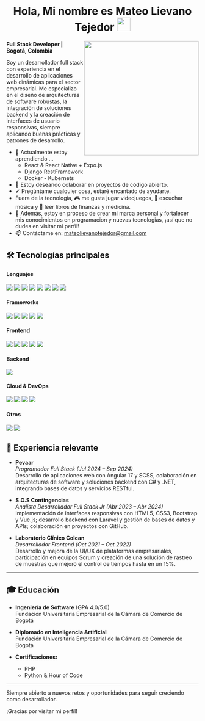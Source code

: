 <h1 align="center"><b>Hola, Mi nombre es Mateo Lievano Tejedor </b><img src="https://media.giphy.com/media/hvRJCLFzcasrR4ia7z/giphy.gif" width="35"></h1>
<!--  -->
<img align="right" width=300px alt="" src="" />

**Full Stack Developer | Bogotá, Colombia**

Soy un desarrollador full stack con experiencia en el desarrollo de aplicaciones web dinámicas para el sector empresarial. Me especializo en el diseño de arquitecturas de software robustas, la integración de soluciones backend y la creación de interfaces de usuario responsivas, siempre aplicando buenas prácticas y patrones de desarrollo.

- 🌱 Actualmente estoy aprendiendo ...
  - React & React Native + Expo.js
  - Django RestFramework
  - Docker - Kubernets
- 🤝 Estoy deseando colaborar en proyectos de código abierto.
- ✔ Pregúntame cualquier cosa, estaré encantado de ayudarte.<br>
- Fuera de la tecnología, 🎮 me gusta jugar videojuegos, 🎵 escuchar música y 📖 leer libros de finanzas y medicina.
- 👾 Además, estoy en proceso de crear mi marca personal y fortalecer mis conocimientos en programacion y nuevas tecnologias, ¡así que no dudes en visitar mi perfil!
- 📫 Contáctame en: <a href="mateolievanotejedor@gmail.com">mateolievanotejedor@gmail.com</a>

## 🛠️ Tecnologías principales

<h4>Lenguajes</h4>
<span>
  <img src="https://img.shields.io/badge/JavaScript-F7DF1E?style=for-the-badge&logo=javascript&logoColor=black">
  <img src="https://img.shields.io/badge/python-3670A0?style=for-the-badge&logo=python&logoColor=ffdd54">
  <img src="https://img.shields.io/badge/php-%23777BB4.svg?style=for-the-badge&logo=php&logoColor=white">
  <img src="https://img.shields.io/badge/c%23-%23239120.svg?style=for-the-badge&logo=csharp&logoColor=white">
  <img src="https://img.shields.io/badge/mysql-4479A1.svg?style=for-the-badge&logo=mysql&logoColor=white">
  <img src="https://img.shields.io/badge/postgres-%23316192.svg?style=for-the-badge&logo=postgresql&logoColor=white">
  <img src="https://img.shields.io/badge/sqlite-%2307405e.svg?style=for-the-badge&logo=sqlite&logoColor=white">
  <img src="https://img.shields.io/badge/redis-%23DD0031.svg?style=for-the-badge&logo=redis&logoColor=white">
</span>

<h4>Frameworks</h4>
<span>
  <img src="https://img.shields.io/badge/angular-%23DD0031.svg?style=for-the-badge&logo=angular&logoColor=white">
  <img src="https://img.shields.io/badge/vuejs-%2335495e.svg?style=for-the-badge&logo=vuedotjs&logoColor=%234FC08D">
  <img src="https://img.shields.io/badge/django-%23092E20.svg?style=for-the-badge&logo=django&logoColor=white">
  <img src="https://img.shields.io/badge/DJANGO-REST-ff1709?style=for-the-badge&logo=django&logoColor=white&color=ff1709&labelColor=gray">
  <img src="https://img.shields.io/badge/laravel-%23FF2D20.svg?style=for-the-badge&logo=laravel&logoColor=white">
</span>

<h4>Frontend</h4>
<span>
  <img src="https://img.shields.io/badge/html5-%23E34F26.svg?style=for-the-badge&logo=html5&logoColor=white">
  <img src="https://img.shields.io/badge/css3-%231572B6.svg?style=for-the-badge&logo=css3&logoColor=white">
  <img src="https://img.shields.io/badge/SASS-hotpink.svg?style=for-the-badge&logo=SASS&logoColor=white">
  <img src="https://img.shields.io/badge/bootstrap-%238511FA.svg?style=for-the-badge&logo=bootstrap&logoColor=white">
  <img src="https://img.shields.io/badge/jquery-%230769AD.svg?style=for-the-badge&logo=jquery&logoColor=white">
</span>

<h4>Backend</h4>
<span>
  <img src="https://img.shields.io/badge/.NET-5C2D91?style=for-the-badge&logo=.net&logoColor=white">
  
</span>

<h4>Cloud & DevOps</h4>
<span>
  <img src="https://img.shields.io/badge/GoogleCloud-%234285F4.svg?style=for-the-badge&logo=google-cloud&logoColor=white">
  <img src="https://img.shields.io/badge/azure-%230072C6.svg?style=for-the-badge&logo=microsoftazure&logoColor=white">
  <img src="https://img.shields.io/badge/git-%23F05033.svg?style=for-the-badge&logo=git&logoColor=white">
  <img src="https://img.shields.io/badge/github-%23121011.svg?style=for-the-badge&logo=github&logoColor=white">
</span>

<h4> Otros </h4>
<span>
  <img src="https://img.shields.io/badge/jira-%230A0FFF.svg?style=for-the-badge&logo=jira&logoColor=white">
  <img src="https://img.shields.io/badge/Notion-%23000000.svg?style=for-the-badge&logo=notion&logoColor=white">
</span>

## 💼 Experiencia relevante

- **Pevaar**  
  _Programador Full Stack (Jul 2024 – Sep 2024)_  
  Desarrollo de aplicaciones web con Angular 17 y SCSS, colaboración en arquitecturas de software y soluciones backend con C# y .NET, integrando bases de datos y servicios RESTful.

- **S.O.S Contingencias**  
  _Analista Desarrollador Full Stack Jr (Abr 2023 – Abr 2024)_  
  Implementación de interfaces responsivas con HTML5, CSS3, Bootstrap y Vue.js; desarrollo backend con Laravel y gestión de bases de datos y APIs; colaboración en proyectos con GitHub.

- **Laboratorio Clínico Colcan**  
  _Desarrollador Frontend (Oct 2021 – Oct 2022)_  
  Desarrollo y mejora de la UI/UX de plataformas empresariales, participación en equipos Scrum y creación de una solución de rastreo de muestras que mejoró el control de tiempos hasta en un 15%.

---

## 🎓 Educación

- **Ingeniería de Software** (GPA 4.0/5.0)  
  Fundación Universitaria Empresarial de la Cámara de Comercio de Bogotá

- **Diplomado en Inteligencia Artificial**  
  Fundación Universitaria Empresarial de la Cámara de Comercio de Bogotá

- **Certificaciones:**  
  - PHP  
  - Python & Hour of Code

---

Siempre abierto a nuevos retos y oportunidades para seguir creciendo como desarrollador.

¡Gracias por visitar mi perfil!

<!--
**Boxxingboll/Boxxingboll** is a ✨ _special_ ✨ repository because its `README.md` (this file) appears on your GitHub profile.

Here are some ideas to get you started:

- 🔭 I’m currently working on ...
- 🌱 I’m currently learning ...
- 👯 I’m looking to collaborate on ...
- 🤔 I’m looking for help with ...
- 💬 Ask me about ...
- 📫 How to reach me: ...
- 😄 Pronouns: ...
- ⚡ Fun fact: ...
-->
